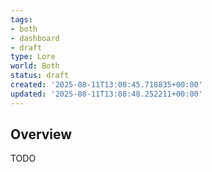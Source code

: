 ```yaml
---
tags:
- both
- dashboard
- draft
type: Lore
world: Both
status: draft
created: '2025-08-11T13:08:45.718835+00:00'
updated: '2025-08-11T13:08:48.252211+00:00'
---
```



## Overview

TODO

